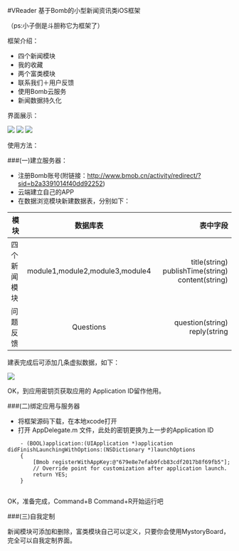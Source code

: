 #VReader 基于Bomb的小型新闻资讯类iOS框架

（ps:小子倒是斗胆称它为框架了）

框架介绍：
 
- 四个新闻模块
- 我的收藏
- 两个富类模块
- 联系我们＋用户反馈
- 使用Bomb云服务
- 新闻数据持久化

界面展示：

![](http://mexiqq.qiniudn.com/VReader-1.png)
![](http://mexiqq.qiniudn.com/VReader-3.png)
![](http://mexiqq.qiniudn.com/VReader-2.png)

使用方法：

###(一)建立服务器：
- 注册Bomb账号(附链接：http://www.bmob.cn/activity/redirect/?sid=b2a3391014f40dd92252)
- 云端建立自己的APP
- 在数据浏览模块新建数据表，分别如下：

| 模块        | 数据库表           | 表中字段  |
| ------------- |:-------------:| -----:|
| 四个新闻模块    | module1,module2,module3,module4 | title(string) publishTime(string)  content(string) |
| 问题反馈      | Questions      |   question(string) reply(string |

建表完成后可添加几条虚拟数据，如下：

![](http://mexiqq.qiniudn.com/VReader%E5%B1%8F%E5%B9%95%E5%BF%AB%E7%85%A7%202014-10-14%20%E4%B8%8B%E5%8D%882.02.30.png)

OK，到应用密钥页获取应用的 Application ID留作他用。

###(二)绑定应用与服务器

- 将框架源码下载，在本地xcode打开
- 打开 AppDelegate.m 文件，此处的密钥更换为上一步的Application ID

```
	- (BOOL)application:(UIApplication *)application didFinishLaunchingWithOptions:(NSDictionary *)launchOptions
	{
	    [Bmob registerWithAppKey:@"679e8e7efab9fcb83cdf2017b8f69fb5"];
	    // Override point for customization after application launch.
	    return YES;
	}
	
```
OK，准备完成，Command+B Command+R开始运行吧

###(三)自我定制

新闻模块可添加和删除，富类模块自己可以定义，只要你会使用MystoryBoard，完全可以自我定制界面。
